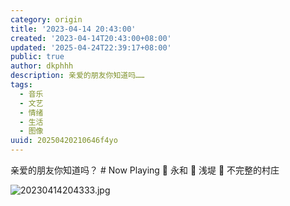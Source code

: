 ```yaml
---
category: origin
title: '2023-04-14 20:43:00'
created: '2023-04-14T20:43:00+08:00'
updated: '2025-04-24T22:39:17+08:00'
public: true
author: dkphhh
description: 亲爱的朋友你知道吗……
tags:
  - 音乐
  - 文艺
  - 情绪
  - 生活
  - 图像
uuid: 20250420210646f4yo
---
```


亲爱的朋友你知道吗？
\# Now Playing
🎵 永和
🎤 浅堤
💽 不完整的村庄

![20230414204333.jpg](https://img.dkphhh.me/20230414204333.jpg)
